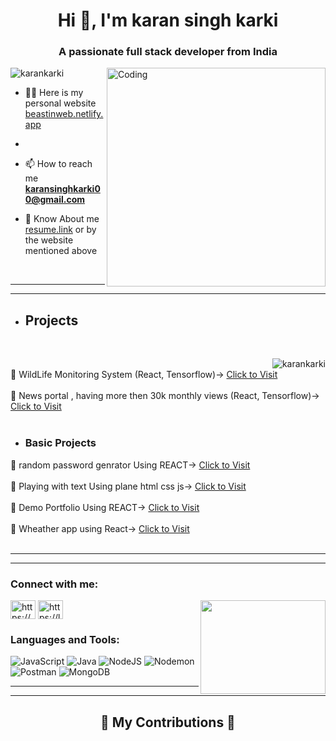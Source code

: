 <h1 align="center">Hi 👋, I'm <span>karan singh karki<span></h1>
<h3 align="center">A passionate full stack developer from India</h3>
<img align="right" src="https://media.giphy.com/media/RbDKaczqWovIugyJmW/giphy.gif" width="350" alt="Coding">

<p align="left"> <img src="https://komarev.com/ghpvc/?username=karankarki&label=Profile%20views&color=0e75b6&style=flat" alt="karankarki" /> </p>



- 👨‍💻 Here is my personal website [beastinweb.netlify.app](beastinweb.netlify.app)
- 
- 📫 How to reach me **karansinghkarki00@gmail.com**

- 📄 Know About me [resume.link](resume.link) or by the website mentioned above

 <br>
 <hr>
  <hr>


 - <h2 align="left">  Projects </h2>
 <br>
 <p><img align="right"  src="https://github-readme-stats.vercel.app/api/top-langs?username=karankarki&show_icons=true&locale=en&layout=compact" alt="karankarki" /></p>
 <br>
 👾 WildLife Monitoring System (React, Tensorflow)->  <a href="https://wildeye.netlify.app/">Click to Visit</a><br><br>
 👾 News portal , having more then 30k monthly views (React, Tensorflow)->  <a href="https://kurmanchalakhbar.com/">Click to Visit</a><br><br>
 



  - <h3 align="left">Basic  Projects </h3>
 👾 random password genrator Using REACT->  <a href="https://karankarki.github.io/Password_genrator/">Click to Visit</a><br><br>
 👾 Playing with text Using plane html css js->  <a href="https://karankarki.github.io/Text_WEb_Reactjs/">Click to Visit</a><br><br>
 👾 Demo Portfolio Using REACT->  <a href="https://beastinweb.netlify.app/#Home">Click to Visit</a><br><br>
 👾 Wheather app using React->  <a href="https://beastweatherapp.netlify.app/">Click to Visit</a><br><br>
 
 

 <hr>
  <hr>
 


<h3 align="left">Connect with me:</h3>

<img align="right" width="200" height="150" src="https://i.imgflip.com/65efzo.gif"  />
<p align="left">
<a href="https://linkedin.com/in/https://www.linkedin.com/in/karan-singh-karki-/" target="blank"><img align="center" src="https://raw.githubusercontent.com/rahuldkjain/github-profile-readme-generator/master/src/images/icons/Social/linked-in-alt.svg" alt="https://www.linkedin.com/in/karan-singh-karki-/" height="30" width="40" /></a>
<a href="https://leetcode.com/karanSinghkarki/" target="blank"><img align="center" src="https://raw.githubusercontent.com/rahuldkjain/github-profile-readme-generator/master/src/images/icons/Social/leet-code.svg" alt="https://leetcode.com/karansinghkarki/" height="30" width="40" /></a>
</p>




<h3 align="left">Languages and Tools:</h3>

![JavaScript](https://img.shields.io/badge/javascript-%23323330.svg?style=for-the-badge&logo=javascript&logoColor=%23F7DF1E) ![Java](https://img.shields.io/badge/java-%23ED8B00.svg?style=for-the-badge&logo=openjdk&logoColor=white) ![NodeJS](https://img.shields.io/badge/node.js-6DA55F?style=for-the-badge&logo=node.js&logoColor=white) ![Nodemon](https://img.shields.io/badge/NODEMON-%23323330.svg?style=for-the-badge&logo=nodemon&logoColor=%BBDEAD) ![Postman](https://img.shields.io/badge/Postman-FF6C37?style=for-the-badge&logo=postman&logoColor=white) ![MongoDB](https://img.shields.io/badge/MongoDB-%234ea94b.svg?style=for-the-badge&logo=mongodb&logoColor=white)


<hr>
<hr>

<div align="center">
  <h2>🐍 My Contributions 🐍</h2>

</div>
